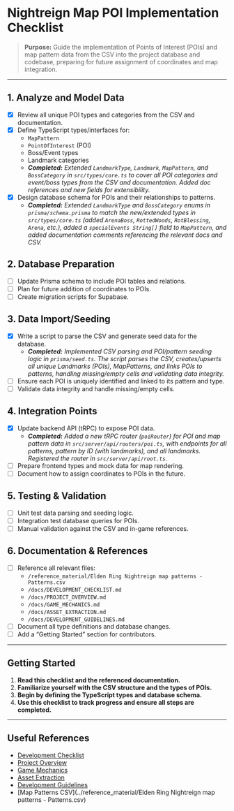 # Nightreign Map POI Implementation Checklist

> **Purpose:** Guide the implementation of Points of Interest (POIs) and map pattern data from the CSV into the project database and codebase, preparing for future assignment of coordinates and map integration.

---

## 1. Analyze and Model Data
- [x] Review all unique POI types and categories from the CSV and documentation.
- [x] Define TypeScript types/interfaces for:
  - `MapPattern`
  - `PointOfInterest` (POI)
  - Boss/Event types
  - Landmark categories
  - _**Completed:** Extended `LandmarkType`, `Landmark`, `MapPattern`, and `BossCategory` in `src/types/core.ts` to cover all POI categories and event/boss types from the CSV and documentation. Added doc references and new fields for extensibility._
- [x] Design database schema for POIs and their relationships to patterns.
  - _**Completed:** Extended `LandmarkType` and `BossCategory` enums in `prisma/schema.prisma` to match the new/extended types in `src/types/core.ts` (added `ArenaBoss`, `RottedWoods`, `RotBlessing`, `Arena`, etc.), added a `specialEvents String[]` field to `MapPattern`, and added documentation comments referencing the relevant docs and CSV._

## 2. Database Preparation
- [ ] Update Prisma schema to include POI tables and relations.
- [ ] Plan for future addition of coordinates to POIs.
- [ ] Create migration scripts for Supabase.

## 3. Data Import/Seeding
- [x] Write a script to parse the CSV and generate seed data for the database.
  - _**Completed:** Implemented CSV parsing and POI/pattern seeding logic in `prisma/seed.ts`. The script parses the CSV, creates/upserts all unique Landmarks (POIs), MapPatterns, and links POIs to patterns, handling missing/empty cells and validating data integrity._
- [ ] Ensure each POI is uniquely identified and linked to its pattern and type.
- [ ] Validate data integrity and handle missing/empty cells.

## 4. Integration Points
- [x] Update backend API (tRPC) to expose POI data.
  - _**Completed:** Added a new tRPC router (`poiRouter`) for POI and map pattern data in `src/server/api/routers/poi.ts`, with endpoints for all patterns, pattern by ID (with landmarks), and all landmarks. Registered the router in `src/server/api/root.ts`._
- [ ] Prepare frontend types and mock data for map rendering.
- [ ] Document how to assign coordinates to POIs in the future.

## 5. Testing & Validation
- [ ] Unit test data parsing and seeding logic.
- [ ] Integration test database queries for POIs.
- [ ] Manual validation against the CSV and in-game references.

## 6. Documentation & References
- [ ] Reference all relevant files:
  - `/reference_material/Elden Ring Nightreign map patterns - Patterns.csv`
  - `/docs/DEVELOPMENT_CHECKLIST.md`
  - `/docs/PROJECT_OVERVIEW.md`
  - `/docs/GAME_MECHANICS.md`
  - `/docs/ASSET_EXTRACTION.md`
  - `/docs/DEVELOPMENT_GUIDELINES.md`
- [ ] Document all type definitions and database changes.
- [ ] Add a “Getting Started” section for contributors.

---

## Getting Started

1. **Read this checklist and the referenced documentation.**
2. **Familiarize yourself with the CSV structure and the types of POIs.**
3. **Begin by defining the TypeScript types and database schema.**
4. **Use this checklist to track progress and ensure all steps are completed.**

---

## Useful References
- [Development Checklist](./DEVELOPMENT_CHECKLIST.md)
- [Project Overview](./PROJECT_OVERVIEW.md)
- [Game Mechanics](./GAME_MECHANICS.md)
- [Asset Extraction](./ASSET_EXTRACTION.md)
- [Development Guidelines](./DEVELOPMENT_GUIDELINES.md)
- [Map Patterns CSV](../reference_material/Elden Ring Nightreign map patterns - Patterns.csv) 